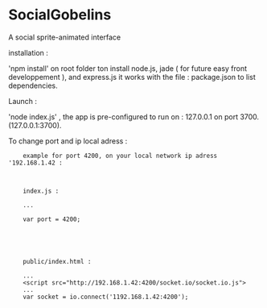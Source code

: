 SocialGobelins
==============

A social sprite-animated interface



installation :

'npm install' on root folder ton install node.js, jade ( for future easy front developpement ), and express.js
it works with the file : package.json to list dependencies.

Launch : 

'node index.js'   ,  the app is pre-configured to run on : 127.0.0.1 on port 3700. (127.0.0.1:3700).


To change port and ip local adress :


        example for port 4200, on your local network ip adress '192.168.1.42 :



        index.js :
        
        ...
        
        var port = 4200;
        
        
        
        

        public/index.html :   
        
        ...
        <script src="http://192.168.1.42:4200/socket.io/socket.io.js">
        ...
        var socket = io.connect('1192.168.1.42:4200');
        
        
    





